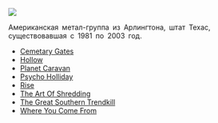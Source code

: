 ![](/songs/pqr/Pantera/pantera.jpg)  

Американская метал-группа из Арлингтона, штат Техас, существовавшая с 1981 по 2003 год.

* [Cemetary Gates](/songs/pqr/Pantera/Cemetary%20Gates)
* [Hollow](/songs/pqr/Pantera/Hollow)
* [Planet Caravan](/songs/pqr/Pantera/Planet%20Caravan)
* [Psycho Holliday](/songs/pqr/Pantera/Psycho%20Holliday)
* [Rise](/songs/pqr/Pantera/Rise)
* [The Art Of Shredding](/songs/pqr/Pantera/The%20Art%20Of%20Shredding)
* [The Great Southern Trendkill](/songs/pqr/Pantera/The%20Great%20Southern%20Trendkill)
* [Where You Come From](/songs/pqr/Pantera/Where%20You%20Come%20From)